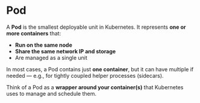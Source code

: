 # Pod

A **Pod** is the smallest deployable unit in Kubernetes. It represents **one or more containers** that:

- **Run on the same node**
- **Share the same network IP and storage**
- Are managed as a single unit

In most cases, a Pod contains just **one container**, but it can have multiple if needed — e.g., for tightly coupled helper processes (sidecars).

Think of a Pod as a **wrapper around your container(s)** that Kubernetes uses to manage and schedule them.
